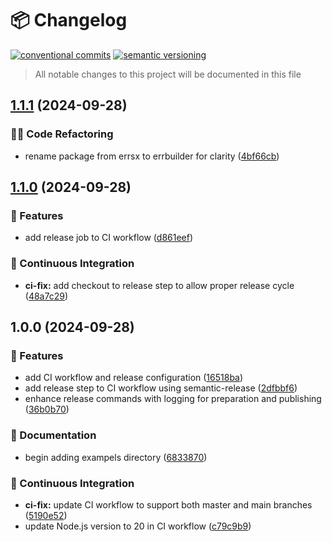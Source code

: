 # 📦 Changelog 
[![conventional commits](https://img.shields.io/badge/conventional%20commits-1.0.0-yellow.svg)](https://conventionalcommits.org)
[![semantic versioning](https://img.shields.io/badge/semantic%20versioning-2.0.0-green.svg)](https://semver.org)
> All notable changes to this project will be documented in this file

## [1.1.1](https://github.com/ZanzyTHEbar/errbuilder-go/compare/v1.1.0...v1.1.1) (2024-09-28)

### 🧑‍💻 Code Refactoring

* rename package from errsx to errbuilder for clarity ([4bf66cb](https://github.com/ZanzyTHEbar/errbuilder-go/commit/4bf66cb7655b98221df733a8ef730d3b09da709c))

## [1.1.0](https://github.com/ZanzyTHEbar/errbuilder-go/compare/v1.0.0...v1.1.0) (2024-09-28)

### 🍕 Features

* add release job to CI workflow ([d861eef](https://github.com/ZanzyTHEbar/errbuilder-go/commit/d861eef12f61508f391216552196792166b36509))

### 🔁 Continuous Integration

* **ci-fix:** add checkout to release step to allow proper release cycle ([48a7c29](https://github.com/ZanzyTHEbar/errbuilder-go/commit/48a7c2922f444f161c1fc10ac2f2f2ee8cc59b42))

## 1.0.0 (2024-09-28)

### 🍕 Features

* add CI workflow and release configuration ([16518ba](https://github.com/ZanzyTHEbar/errbuilder-go/commit/16518ba2f25fda767b357d748954ee822319f739))
* add release step to CI workflow using semantic-release ([2dfbbf6](https://github.com/ZanzyTHEbar/errbuilder-go/commit/2dfbbf678cdcaf4da19364f1310bdef01eeff9fd))
* enhance release commands with logging for preparation and publishing ([36b0b70](https://github.com/ZanzyTHEbar/errbuilder-go/commit/36b0b7036e17c91f68436a243bcb748633c177d7))

### 📝 Documentation

* begin adding exampels directory ([6833870](https://github.com/ZanzyTHEbar/errbuilder-go/commit/6833870d04e4ea5fbabc88ceb5ac1bbdf14ca6dd))

### 🔁 Continuous Integration

* **ci-fix:** update CI workflow to support both master and main branches ([5190e52](https://github.com/ZanzyTHEbar/errbuilder-go/commit/5190e52ca96440246dabe35837498ce61fa6f3fd))
* update Node.js version to 20 in CI workflow ([c79c9b9](https://github.com/ZanzyTHEbar/errbuilder-go/commit/c79c9b9028341244a0f3f79b922bc72842c18ace))
